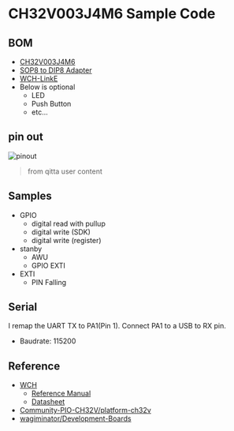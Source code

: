 # CH32V003J4M6 Sample Code

## BOM
- [CH32V003J4M6](https://akizukidenshi.com/catalog/g/g118062/)
- [SOP8 to DIP8 Adapter](https://akizukidenshi.com/catalog/g/g105154/)
- [WCH-LinkE](https://akizukidenshi.com/catalog/g/g118065/)
- Below is optional
    - LED
    - Push Button
    - etc...

## pin out
![pinout](https://qiita-user-contents.imgix.net/https%3A%2F%2Fqiita-image-store.s3.ap-northeast-1.amazonaws.com%2F0%2F111210%2F18d5bc5e-325c-edfb-d6e4-cfa114412d27.png?ixlib=rb-4.0.0&auto=format&gif-q=60&q=75&s=ead8630cc17d4958d2bb588ed380d08a)
> from qitta user content

## Samples

- GPIO
    - digital read with pullup
    - digital write (SDK)
    - digital write (register)
- stanby
    - AWU
    - GPIO EXTI
- EXTI
    - PIN Falling

## Serial

I remap the UART TX to PA1(Pin 1).
Connect PA1 to a USB to RX pin.
- Baudrate: 115200


## Reference


- [WCH](https://www.wch-ic.com/)
    - [Reference Manual](https://www.wch-ic.com/downloads/CH32V003RM_PDF.html)
    - [Datasheet](https://www.wch-ic.com/downloads/CH32V003DS0_PDF.html)
- [Community-PIO-CH32V/platform-ch32v](https://github.com/Community-PIO-CH32V/platform-ch32v)
- [wagiminator/Development-Boards](https://github.com/wagiminator/Development-Boards)
